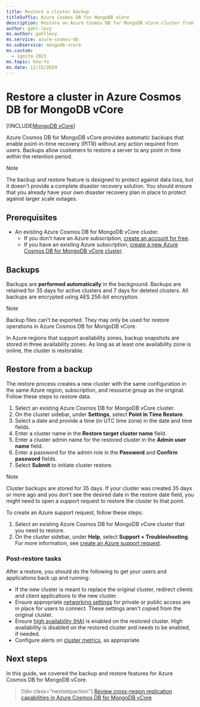 ```yaml
---
title: Restore a cluster backup
titleSuffix: Azure Cosmos DB for MongoDB vCore
description: Restore an Azure Cosmos DB for MongoDB vCore cluster from a point in time encrypted backup snapshot.
author: gahl-levy
ms.author: gahllevy
ms.service: azure-cosmos-db
ms.subservice: mongodb-vcore
ms.custom:
  - ignite-2023
ms.topic: how-to
ms.date: 12/15/2024
---
```


# Restore a cluster in Azure Cosmos DB for MongoDB vCore

[!INCLUDE[MongoDB vCore](~/reusable-content/ce-skilling/azure/includes/cosmos-db/includes/appliesto-mongodb-vcore.md)]

Azure Cosmos DB for MongoDB vCore provides automatic backups that enable point-in-time recovery (PITR) without any action required from users. Backups allow customers to restore a server to any point in time within the retention period.

> [!NOTE]
> The backup and restore feature is designed to protect against data loss, but it doesn't provide a complete disaster recovery solution. You should ensure that you already have your own disaster recovery plan in place to protect against larger scale outages.

## Prerequisites

- An existing Azure Cosmos DB for MongoDB vCore cluster.
  - If you don't have an Azure subscription, [create an account for free](https://azure.microsoft.com/free).
  - If you have an existing Azure subscription, [create a new Azure Cosmos DB for MongoDB vCore cluster](quickstart-portal.md).

## Backups

Backups are **performed automatically** in the background. Backups are retained for 35 days for active clusters and 7 days for deleted clusters. All backups are encrypted using AES 256-bit encryption.

> [!NOTE]
> Backup files can't be exported. They may only be used for restore operations in Azure Cosmos DB for MongoDB vCore.

In Azure regions that support availability zones, backup snapshots are stored in three availability zones. As long as at least one availability zone is online, the cluster is restorable.

## Restore from a backup

The restore process creates a new cluster with the same configuration in the same Azure region, subscription, and resource group as the original. Follow these steps to restore data.

1. Select an existing Azure Cosmos DB for MongoDB vCore cluster.
1. On the cluster sidebar, under **Settings**, select **Point In Time Restore**.
1. Select a date and provide a time (in UTC time zone) in the date and time fields.
1. Enter a cluster name in the **Restore target cluster name** field. 
1. Enter a cluster admin name for the restored cluster in the **Admin user name** field.
1. Enter a password for the admin role in the **Password** and **Confirm password** fields.
1. Select **Submit** to initiate cluster restore.

> [!NOTE]
> Cluster backups are stored for 35 days. If your cluster was created 35 days or more ago and you don't see the desired date in the restore date field, you might need to open a support request to restore the cluster to that point.

To create an Azure support request, follow these steps:

1. Select an existing Azure Cosmos DB for MongoDB vCore cluster that you need to restore.
1. On the cluster sidebar, under **Help**, select **Support + Troubleshooting**. For more information, see [create an Azure support request](/azure/azure-portal/supportability/how-to-create-azure-support-request#problem-description).

### Post-restore tasks
After a restore, you should do the following to get your users and applications back up and running:

- If the new cluster is meant to replace the original cluster, redirect clients and client applications to the new cluster.
- Ensure appropriate [networking settings](./security.md#network-security-options) for private or public access are in place for users to connect. These settings aren't copied from the original cluster.
- Ensure [high availability (HA)](./high-availability.md) is enabled on the restored cluster. High availability is disabled on the restored cluster and needs to be enabled, if needed. 
- Configure alerts on [cluster metrics](./monitor-metrics.md), as appropriate.

## Next steps

In this guide, we covered the backup and restore features for Azure Cosmos DB for MongoDB vCore.

> [!div class="nextstepaction"]
> [Review cross-region replication capabilities in Azure Cosmos DB for MongoDB vCore](./cross-region-replication.md)
